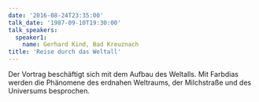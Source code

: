 ```yaml
---
date: '2016-08-24T23:35:00'
talk_date: '1987-09-10T19:30:00'
talk_speakers:
  speaker1:
    name: Gerhard Kind, Bad Kreuznach
title: 'Reise durch das Weltall'
---
```

Der Vortrag beschäftigt sich mit dem Aufbau des Weltalls. Mit Farbdias werden die Phänomene des erdnahen Weltraums, der Milchstraße und des Universums besprochen.